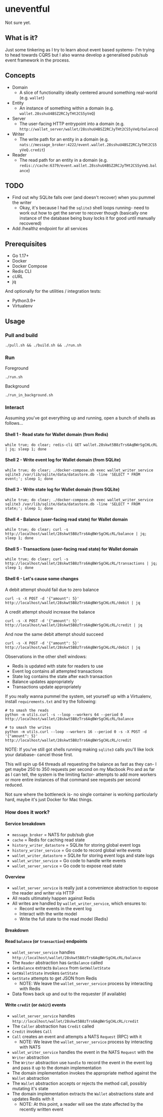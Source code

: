 # uneventful

Not sure yet.

## What is it?

Just some tinkering as I try to learn about event based systems- I'm trying to head towards CQRS but I also wanna develop a generalised
pub/sub event framework in the process.

## Concepts

- Domain
    - A slice of functionality ideally centered around something real-world (e.g. `wallet`)
- Entity
    - An instance of something within a domain (e.g. `wallet.28sshuU4BSZ2RCJyTHt2CS5yVeQ`)
- Server
    - The user-facing HTTP entrypoint into a domain (e.g. `http://wallet_server/wallet/28sshuU4BSZ2RCJyTHt2CS5yVeQ/balance`)
- Writer
    - The write path for an entity in a domain (e.g. `nats://message_broker:4222/event.wallet.28sshuU4BSZ2RCJyTHt2CS5yVeQ.credit`)
- Reader
    - The read path for an entity in a domain (e.g. `redis://cache:6379/event.wallet.28sshuU4BSZ2RCJyTHt2CS5yVeQ.balance`)

## TODO

- Find out why SQLite falls over (and doesn't recover) when you pummel the writer
    - Okay, it's because I had the `sqlite3` shell loops running- need to work out how to get the server to recover though (basically one
      instance of the database being busy locks it for good until manually recovered)
- Add /healthz endpoint for all services

## Prerequisites

- Go 1.17+
- Docker
- Docker Compose
- Redis CLI
- cURL
- jq

And optionally for the utilities / integration tests:

- Python3.9+
- Virtualenv

## Usage

### Pull and build

```shell
./pull.sh && ./build.sh && ./run.sh
```

### Run

Foreground

```shell
./run.sh
```

Background

```shell
./run_in_background.sh
```

### Interact

Assuming you've got everything up and running, open a bunch of shells as follows...

#### Shell 1 - Read state for Wallet domain (from Redis)

```shell
while true; do clear; redis-cli GET wallet.28skwt5B8zTrs6AqBWrSgCHLcRL | jq; sleep 1; done
```

#### Shell 2 - Write event log for Wallet domain (from SQLite)

```shell
while true; do clear; ./docker-compose.sh exec wallet_writer_service sqlite3 /var/lib/sqlite/data/datastore.db -line 'SELECT * FROM event;'; sleep 1; done
```

#### Shell 3 - Write state log for Wallet domain (from SQLite)

```shell
while true; do clear; ./docker-compose.sh exec wallet_writer_service sqlite3 /var/lib/sqlite/data/datastore.db -line 'SELECT * FROM state;'; sleep 1; done
```

#### Shell 4 - Balance (user-facing read state) for Wallet domain

```shell
while true; do clear; curl -s http://localhost/wallet/28skwt5B8zTrs6AqBWrSgCHLcRL/balance | jq; sleep 1; done
```

#### Shell 5 - Transactions (user-facing read state) for Wallet domain

```shell
while true; do clear; curl -s http://localhost/wallet/28skwt5B8zTrs6AqBWrSgCHLcRL/transactions | jq; sleep 1; done
```

#### Shell 6 - Let's cause some changes

A debit attempt should fail due to zero balance

```shell
curl -s -X POST -d '{"amount": 5}' http://localhost/wallet/28skwt5B8zTrs6AqBWrSgCHLcRL/debit | jq
```

A credit attempt should increase the balance

```shell
curl -s -X POST -d '{"amount": 5}' http://localhost/wallet/28skwt5B8zTrs6AqBWrSgCHLcRL/credit | jq
```

And now the same debit attempt should succeed

```shell
curl -s -X POST -d '{"amount": 5}' http://localhost/wallet/28skwt5B8zTrs6AqBWrSgCHLcRL/debit | jq
```

Observations in the other shell windows:

- Redis is updated with state for readers to use
- Event log contains all attempted transactions
- State log contains the state after each transaction
- Balance updates appropriately
- Transactions update appropriately

If you really wanna pummel the system, set yourself up with a Virtualenv, install `requirements.txt` and try the following:

```shell
# to smash the reads
python -m utils.curl -s --loop --workers 64 --period 0 http://localhost/wallet/28skwt5B8zTrs6AqBWrSgCHLcRL/balance

# to smash the writes
python -m utils.curl --loop --workers 16 --period 0 -s -X POST -d '{"amount": 5}' http://localhost/wallet/28skwt5B8zTrs6AqBWrSgCHLcRL/credit
```

NOTE: If you've still got shells running making `sqlite3` calls you'll like lock your database- cancel those first.

This will spin up 64 threads all requesting the balance as fast as they can- I get maybe 250 to 350 requests per second on my Macbook Pro
and as far as I can tell, the system is the limiting factor- attempts to add more workers or more entire instances of that command
see requests per second reduced.

Not sure where the bottleneck is- no single container is working particularly hard, maybe it's just Docker for Mac things.

### How does it work?

#### Service breakdown

- `message_broker` = NATS for pub/sub glue
- `cache` = Redis for caching read state
- `history_writer_datastore` = SQLite for storing global event logs
- `history_writer_service` = Go code to record global write events
- `wallet_writer_datastore` = SQLite for storing event logs and state logs
- `wallet_writer_service` = Go code to handle write events
- `wallet_server_service` = Go code to expose read state

#### Overview

- `wallet_server_service` is really just a convenience abstraction to expose the reader and writer via HTTP
- All reads ultimately happen against Redis
- All writes are handled by `wallet_writer_service`, which ensures to:
    - Record write events in the event log
    - Interact with the write model
    - Write the full state to the read model (Redis)

#### Breakdown

#### Read `balance` (or `transaction`) endpoints

- `wallet_server_service` handles `http://localhost/wallet/28skwt5B8zTrs6AqBWrSgCHLcRL/balance`
- The `Reader` abstraction has `GetBalance` called
- `GetBalance` extracts `Balance` from `GetWalletState`
- `GetWalletState` invokes `GetState`
- `GetState` attempts to get JSON from Redis
    - NOTE: We leave the `wallet_server_service` process by interacting with Redis
- Data flows back up and out to the requester (if available)

#### Write `credit` (or `debit`) events

- `wallet_server_service` handles `http://localhost/wallet/28skwt5B8zTrs6AqBWrSgCHLcRL/credit`
- The `Caller` abstraction has `Credit` called
- `Credit` invokes `Call`
- `Call` creates an event and attempts a NATS `Request` (RPC) with it
    - NOTE: We leave the `wallet_server_service` process by interacting with NATS
- `wallet_writer_service` handles the event in the NATS `Request` with the `Writer` abstraction
- The `Writer` abstraction use `handle` to record the event in the event log and pass it up to the domain implementation
- The domain implementation invokes the appropriate method against the `Wallet` abstraction
- The `Wallet` abstraction accepts or rejects the method call, possibly mutating it's state
- The domain implementation extracts the `Wallet` abstractions state and updates Redis with it
    - NOTE: At this point, a reader will see the state affected by the recently written event 
